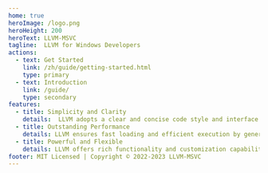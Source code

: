 ```yaml
---
home: true
heroImage: /logo.png
heroHeight: 200
heroText: LLVM-MSVC
tagline:  LLVM for Windows Developers
actions:
  - text: Get Started
    link: /zh/guide/getting-started.html
    type: primary
  - text: Introduction
    link: /guide/
    type: secondary
features:
  - title: Simplicity and Clarity
    details:  LLVM adopts a clear and concise code style and interface design, providing developers with intuitive and easy-to-understand documentation and configuration options, allowing them to focus on writing high-quality code.
  - title: Outstanding Performance
    details: LLVM ensures fast loading and efficient execution by generating static machine code through precompilation. Additionally, it utilizes Just-in-Time (JIT) compilation technology to optimize code at runtime, providing powerful dynamic execution capabilities.
  - title: Powerful and Flexible
    details: LLVM offers rich functionality and customization capabilities, making it a preferred compiler tool for developers. It emphasizes simplicity and ease of use in its design, enabling developers to easily write efficient and reliable code.
footer: MIT Licensed | Copyright © 2022-2023 LLVM-MSVC
---
```


